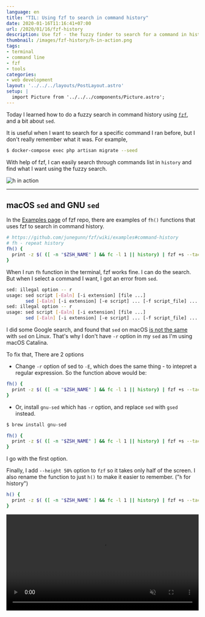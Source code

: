 ```yaml
---
language: en
title: "TIL: Using fzf to search in command history"
date: 2020-01-16T11:16:41+07:00
url: /2020/01/16/fzf-history
description: Use fzf - the fuzzy finder to search for a command in history
thumbnail: /images/fzf-history/h-in-action.png
tags:
- terminal
- command line
- fzf
- tools
categories:
- web development
layout: '../../../layouts/PostLayout.astro'
setup: |
  import Picture from '../../../components/Picture.astro';
---
```


Today I learned how to do a fuzzy search in command history using [`fzf`](https://armno.in.th/2019/08/21/fzf/),
and a bit about `sed`.

It is useful when I want to search for a specific command I ran before,
but I don't really remember what it was.
For example,

```sh
$ docker-compose exec php artisan migrate --seed
```

With help of fzf, I can easily search through commands list in `history` and find what I want using the fuzzy search.

![h in action](/images/fzf-history/h-in-action.png)

---

## macOS `sed` and GNU `sed`

In the [Examples page](https://github.com/junegunn/fzf/wiki/examples#command-history) of fzf repo,
there are examples of `fh()` functions
that uses fzf to search in command history.

```sh
# https://github.com/junegunn/fzf/wiki/examples#command-history
# fh - repeat history
fh() {
  print -z $( ([ -n "$ZSH_NAME" ] && fc -l 1 || history) | fzf +s --tac | sed -r 's/ *[0-9]*\*? *//' | sed -r 's/\\/\\\\/g')
}
```

When I run `fh` function in the terminal, fzf works fine. I can do the search.
But when I select a command I want, I got an error from `sed`.

```sh
sed: illegal option -- r
usage: sed script [-Ealn] [-i extension] [file ...]
       sed [-Ealn] [-i extension] [-e script] ... [-f script_file] ... [file ...]
sed: illegal option -- r
usage: sed script [-Ealn] [-i extension] [file ...]
       sed [-Ealn] [-i extension] [-e script] ... [-f script_file] ... [file ...]
```

I did some Google search, and found that `sed` on macOS [is not the same](https://riptutorial.com/sed/topic/9436/bsd-macos-sed-vs--gnu-sed-vs--the-posix-sed-specification) with `sed` on Linux.
That's why I don't have `-r` option in my `sed` as I'm using macOS Catalina.

To fix that, There are 2 options

- Change `-r` option of sed to `-E`, which does the same thing - to intepret a regular expression.
So the function above would be:

```sh
fh() {
  print -z $( ([ -n "$ZSH_NAME" ] && fc -l 1 || history) | fzf +s --tac | sed -E 's/ *[0-9]*\*? *//' | sed -E 's/\\/\\\\/g')
}
```

- Or, install `gnu-sed` which has `-r` option, and replace `sed` with `gsed` instead.

```sh
$ brew install gnu-sed
```

```sh
fh() {
  print -z $( ([ -n "$ZSH_NAME" ] && fc -l 1 || history) | fzf +s --tac | gsed -r 's/ *[0-9]*\*? *//' | gsed -r 's/\\/\\\\/g')
}
```

I go with the first option.

Finally, I add `--height 50%` option to `fzf` so it takes only half of the screen.
I also rename the function to just `h()` to make it easier to remember.
("`h` for history")

```sh
h() {
  print -z $( ([ -n "$ZSH_NAME" ] && fc -l 1 || history) | fzf +s --tac --height "50%" | sed -E 's/ *[0-9]*\*? *//' | sed -E 's/\\/\\\\/g')
}
```

<video src="images/fzf-h.mp4" width="100%" autoplay muted loop controls></video>
